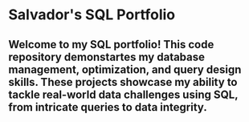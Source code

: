 # Salvador's SQL Portfolio
## Welcome to my SQL portfolio! This code repository demonstartes my database management, optimization, and query design skills. These projects showcase my ability to tackle real-world data challenges using SQL, from intricate queries to data integrity.

